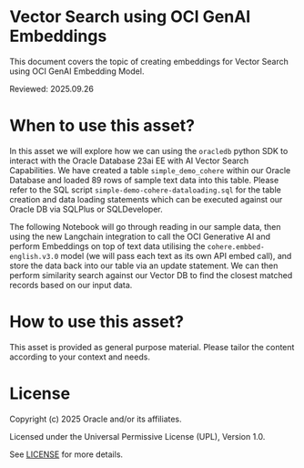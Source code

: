 # Vector Search using OCI GenAI Embeddings
 
This document covers the topic of creating embeddings for Vector Search using OCI GenAI Embedding Model.

Reviewed: 2025.09.26
 

# When to use this asset?

In this asset we will explore how we can using the `oracledb` python SDK to interact with the Oracle Database 23ai EE with AI Vector Search Capabilities. We have created a table `simple_demo_cohere` within our Oracle Database and loaded 89 rows of sample text data into this table. Please refer to the SQL script `simple-demo-cohere-dataloading.sql` for the table creation and data loading statements which can be executed against our Oracle DB via SQLPlus or SQLDeveloper.

The following Notebook will go through reading in our sample data, then using the new Langchain integration to call the OCI Generative AI and perform Embeddings on top of text data utilising the `cohere.embbed-english.v3.0` model (we will pass each text as its own API embed call), and store the data back into our table via an update statement. We can then perform similarity search against our Vector DB to find the closest matched records based on our input data.


# How to use this asset?

This asset is provided as general purpose material. Please tailor the content according to your context and needs.


# License
 
Copyright (c) 2025 Oracle and/or its affiliates.
 
Licensed under the Universal Permissive License (UPL), Version 1.0.
 
See [LICENSE](https://github.com/oracle-devrel/technology-engineering/blob/main/LICENSE) for more details.
